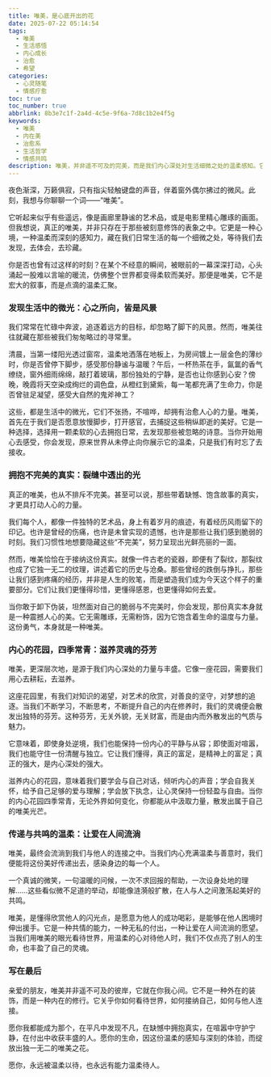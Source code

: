 ```yaml
---
title: 唯美，是心底开出的花
date: 2025-07-22 05:14:54
tags:
  - 唯美
  - 生活感悟
  - 内心成长
  - 治愈
  - 希望
categories:
  - 心灵随笔
  - 情感疗愈
toc: true
toc_number: true
abbrlink: 8b3e7c1f-2a4d-4c5e-9f6a-7d8c1b2e4f5g
keywords:
  - 唯美
  - 内在美
  - 治愈系
  - 生活哲学
  - 情感共鸣
description: 唯美，并非遥不可及的完美，而是我们内心深处对生活细微之处的温柔感知。它藏在清晨的第一缕阳光里，藏在雨后泥土的芬芳中，更藏在我们接纳不完美、勇敢面对真实的勇气里。这篇文章，将带你一同探索，如何从心底开出属于自己的唯美之花，让生命充满温柔与力量。
---
```


夜色渐深，万籁俱寂，只有指尖轻触键盘的声音，伴着窗外偶尔拂过的微风。此刻，我想与你聊聊一个词——“唯美”。

它听起来似乎有些遥远，像是画廊里静谧的艺术品，或是电影里精心雕琢的画面。但我想说，真正的唯美，并非只存在于那些被刻意修饰的表象之中。它更是一种心境，一种温柔而深刻的感知力，藏在我们日常生活的每一个细微之处，等待我们去发现，去体会，去珍藏。

你是否也曾有过这样的时刻？在某个不经意的瞬间，被眼前的一幕深深打动，心头涌起一股难以言喻的暖流，仿佛整个世界都变得柔软而美好。那便是唯美，它不是宏大的叙事，而是点滴的温柔汇聚。

### 发现生活中的微光：心之所向，皆是风景

我们常常在忙碌中奔波，追逐着远方的目标，却忽略了脚下的风景。然而，唯美往往就藏在那些被我们匆匆略过的寻常里。

清晨，当第一缕阳光透过窗帘，温柔地洒落在地板上，为房间镀上一层金色的薄纱时，你是否曾停下脚步，感受那份静谧与温暖？午后，一杯热茶在手，氤氲的香气缭绕，窗外细雨绵绵，敲打着玻璃，那份独处的宁静，是否也让你感到心安？傍晚，晚霞将天空染成绚烂的调色盘，从橙红到黛紫，每一笔都充满了生命力，你是否曾驻足凝望，感受大自然的鬼斧神工？

这些，都是生活中的微光，它们不张扬，不喧哗，却拥有治愈人心的力量。唯美，首先在于我们是否愿意放慢脚步，打开感官，去捕捉这些稍纵即逝的美好。它是一种选择，选择用一颗柔软的心去拥抱日常，去发现那些被忽略的诗意。当你开始用心去感受，你会发现，原来世界从未停止向你展示它的温柔，只是我们有时忘了去接收。

### 拥抱不完美的真实：裂缝中透出的光

真正的唯美，也从不排斥不完美。甚至可以说，那些带着缺憾、饱含故事的真实，才更具打动人心的力量。

我们每个人，都像一件独特的艺术品，身上有着岁月的痕迹，有着经历风雨留下的印记。也许是曾经的伤痛，也许是未曾实现的遗憾，也许是那些让我们感到脆弱的时刻。我们习惯性地想要隐藏这些“不完美”，努力呈现出光鲜亮丽的一面。

然而，唯美恰恰在于接纳这份真实。就像一件古老的瓷器，即便有了裂纹，那裂纹也成了它独一无二的纹理，讲述着它的历史与沧桑。那些曾经的跌倒与挣扎，那些让我们感到疼痛的经历，并非是人生的败笔，而是塑造我们成为今天这个样子的重要部分。它们让我们更懂得珍惜，更懂得感恩，也更懂得如何去爱。

当你敢于卸下伪装，坦然面对自己的脆弱与不完美时，你会发现，那份真实本身就是一种震撼人心的美。它无需雕琢，无需粉饰，因为它饱含着生命的温度与力量。这份勇气，本身就是一种唯美。

### 内心的花园，四季常青：滋养灵魂的芬芳

唯美，更深层次地，是源于我们内心深处的力量与丰盛。它像一座花园，需要我们用心去耕耘，去滋养。

这座花园里，有我们对知识的渴望，对艺术的欣赏，对善良的坚守，对梦想的追逐。当我们不断学习，不断思考，不断提升自己的内在修养时，我们的灵魂便会散发出独特的芬芳。这种芬芳，无关外貌，无关财富，而是由内而外散发出的气质与魅力。

它意味着，即使身处逆境，我们也能保持一份内心的平静与从容；即使面对喧嚣，我们也能守住一份清醒与独立。它让我们懂得，真正的富足，是精神上的富足；真正的强大，是内心深处的强大。

滋养内心的花园，意味着我们要学会与自己对话，倾听内心的声音；学会自我关怀，给予自己足够的爱与理解；学会放下执念，让心灵保持一份轻盈与自由。当你的内心花园四季常青，无论外界如何变化，你都能从中汲取力量，散发出属于自己的唯美光芒。

### 传递与共鸣的温柔：让爱在人间流淌

唯美，最终会流淌到我们与他人的连接之中。当我们内心充满温柔与善意时，我们便能将这份美好传递出去，感染身边的每一个人。

一个真诚的微笑，一句温暖的问候，一次不求回报的帮助，一次设身处地的理解……这些看似微不足道的举动，却能像涟漪般扩散，在人与人之间激荡起美好的共鸣。

唯美，是懂得欣赏他人的闪光点，是愿意为他人的成功喝彩，是能够在他人困境时伸出援手。它是一种共情的能力，一种无私的付出，一种让爱在人间流淌的愿望。当我们用唯美的眼光看待世界，用温柔的心对待他人时，我们不仅点亮了别人的生命，也丰盈了自己的灵魂。

### 写在最后

亲爱的朋友，唯美并非遥不可及的彼岸，它就在你我心间。它不是一种外在的装饰，而是一种内在的修行。它关乎你如何看待世界，如何接纳自己，如何与他人连接。

愿你我都能成为那个，在平凡中发现不凡，在缺憾中拥抱真实，在喧嚣中守护宁静，在付出中收获丰盛的人。愿你的生命，因这份温柔的感知与深刻的体验，而绽放出独一无二的唯美之花。

愿你，永远被温柔以待，也永远有能力温柔待人。